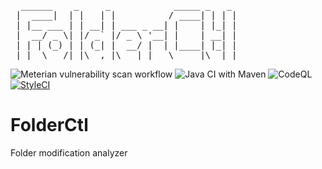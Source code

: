 <pre>
  ______    _     _            _____ _   _
 |  ____|  | |   | |          / ____| | | |
 | |__ ___ | | __| | ___ _ __| |    | |_| |
 |  __/ _ \| |/ _` |/ _ \ '__| |    | __| |
 | | | (_) | | (_| |  __/ |  | |____| |_| |
 |_|  \___/|_|\__,_|\___|_|   \_____|\__|_|
</pre>
 
![Meterian vulnerability scan workflow](https://github.com/matteobaccan/FolderCtl/workflows/Meterian%20vulnerability%20scan%20workflow/badge.svg)
![Java CI with Maven](https://github.com/matteobaccan/FolderCtl/workflows/Java%20CI%20with%20Maven/badge.svg)
![CodeQL](https://github.com/matteobaccan/FolderCtl/workflows/CodeQL/badge.svg)
[![StyleCI](https://github.styleci.io/repos/297964112/shield?branch=master)](https://github.styleci.io/repos/297964112?branch=master)

# FolderCtl
Folder modification analyzer

